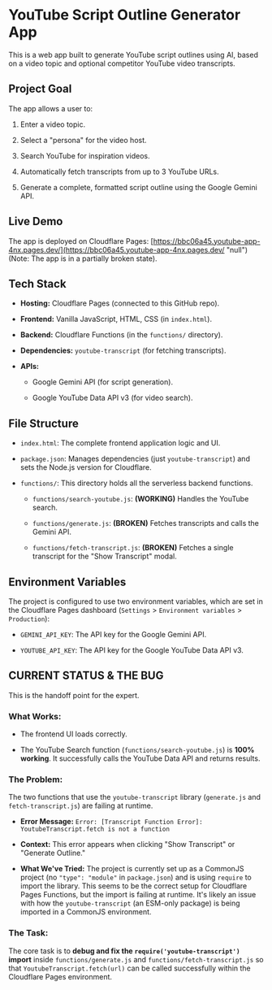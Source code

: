 # YouTube Script Outline Generator App

This is a web app built to generate YouTube script outlines using AI, based on a video topic and optional competitor YouTube video transcripts.

## Project Goal

The app allows a user to:

1.  Enter a video topic.
    
2.  Select a "persona" for the video host.
    
3.  Search YouTube for inspiration videos.
    
4.  Automatically fetch transcripts from up to 3 YouTube URLs.
    
5.  Generate a complete, formatted script outline using the Google Gemini API.
    

## Live Demo

The app is deployed on Cloudflare Pages: [https://bbc06a45.youtube-app-4nx.pages.dev/](https://bbc06a45.youtube-app-4nx.pages.dev/ "null") (Note: The app is in a partially broken state).

## Tech Stack

-   **Hosting:** Cloudflare Pages (connected to this GitHub repo).
    
-   **Frontend:** Vanilla JavaScript, HTML, CSS (in `index.html`).
    
-   **Backend:** Cloudflare Functions (in the `functions/` directory).
    
-   **Dependencies:** `youtube-transcript` (for fetching transcripts).
    
-   **APIs:**
    
    -   Google Gemini API (for script generation).
        
    -   Google YouTube Data API v3 (for video search).
        

## File Structure

-   `index.html`: The complete frontend application logic and UI.
    
-   `package.json`: Manages dependencies (just `youtube-transcript`) and sets the Node.js version for Cloudflare.
    
-   `functions/`: This directory holds all the serverless backend functions.
    
    -   `functions/search-youtube.js`: **(WORKING)** Handles the YouTube search.
        
    -   `functions/generate.js`: **(BROKEN)** Fetches transcripts and calls the Gemini API.
        
    -   `functions/fetch-transcript.js`: **(BROKEN)** Fetches a single transcript for the "Show Transcript" modal.
        

## Environment Variables

The project is configured to use two environment variables, which are set in the Cloudflare Pages dashboard (`Settings` > `Environment variables` > `Production`):

-   `GEMINI_API_KEY`: The API key for the Google Gemini API.
    
-   `YOUTUBE_API_KEY`: The API key for the Google YouTube Data API v3.
    

## CURRENT STATUS & THE BUG

This is the handoff point for the expert.

### What Works:

-   The frontend UI loads correctly.
    
-   The YouTube Search function (`functions/search-youtube.js`) is **100% working**. It successfully calls the YouTube Data API and returns results.
    

### The Problem:

The two functions that use the `youtube-transcript` library (`generate.js` and `fetch-transcript.js`) are failing at runtime.

-   **Error Message:** `Error: [Transcript Function Error]: YoutubeTranscript.fetch is not a function`
    
-   **Context:** This error appears when clicking "Show Transcript" or "Generate Outline."
    
-   **What We've Tried:** The project is currently set up as a CommonJS project (no `"type": "module"` in `package.json`) and is using `require` to import the library. This seems to be the correct setup for Cloudflare Pages Functions, but the import is failing at runtime. It's likely an issue with how the `youtube-transcript` (an ESM-only package) is being imported in a CommonJS environment.
    

### The Task:

The core task is to **debug and fix the `require('youtube-transcript')` import** inside `functions/generate.js` and `functions/fetch-transcript.js` so that `YoutubeTranscript.fetch(url)` can be called successfully within the Cloudflare Pages environment.
